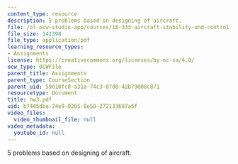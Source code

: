 ```yaml
---
content_type: resource
description: 5 problems based on designing of aircraft.
file: /ol-ocw-studio-app/courses/16-333-aircraft-stability-and-control-fall-2004/b7445dba24e902658e58272133687a5f_hw3.pdf
file_size: 141398
file_type: application/pdf
learning_resource_types:
- Assignments
license: https://creativecommons.org/licenses/by-nc-sa/4.0/
ocw_type: OCWFile
parent_title: Assignments
parent_type: CourseSection
parent_uid: 59d10fc0-a31a-74c3-07d0-42b79008c871
resourcetype: Document
title: hw3.pdf
uid: b7445dba-24e9-0265-8e58-272133687a5f
video_files:
  video_thumbnail_file: null
video_metadata:
  youtube_id: null
---
```

5 problems based on designing of aircraft.